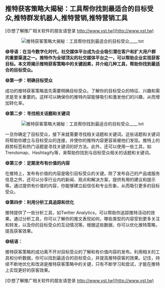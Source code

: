 ## **推特获客策略大揭秘：工具帮你找到最适合的目标受众,推特群发机器人,推特营销,推特营销工具**

[😍想了解推广相关软件的朋友请登录 http://www.vst.tw](http://www.vst.tw)

 <center><img src="https://vst.tw/MP4/tuiguang/png/4.png" alt="推特获客策略大揭秘：工具帮你找到最适合的目标受众____.txt"></center>

**😄导语：在当今数字化时代，社交媒体平台成为企业吸引潜在客户和扩大用户群的重要渠道之一。推特作为全球顶尖的社交媒体平台之一，可以帮助企业实现获客目标。本文将揭示推特获客策略中的关键因素，并介绍几种工具，帮助你找到最适合的目标受众。**

**😄第一步：明确目标受众**

成功的推特获客策略首先需要明确目标受众。了解你的目标受众的特征、兴趣和需求是至关重要的。这样可以确保你的推特内容能够吸引和激发他们的兴趣，从而增加转化率。

**😄第二步：寻找相关话题和关键词**

 <center><img src="https://vst.tw/MP4/tuiguang/png/0.png" alt="推特获客策略大揭秘：工具帮你找到最适合的目标受众____.txt"></center>

一旦你确定了目标受众，接下来就需要寻找相关话题和关键词。这些话题和关键词将帮助你建立与目标受众的连接，并使你的推特内容更容易被他们发现。推特上的趋势标签和热门话题是寻找关键词的好方法。此外，还可以使用一些工具，如Trendsmap、Hashtagify等，来帮助你找到与目标受众相关的话题和关键词。

**😄第三步：定期发布有价值的内容**

在推特上，发布有价值的内容是吸引目标受众的关键。除了发布自己的产品或服务信息之外，还可以分享行业内的新闻、观点和解决方案，提供有用的建议和提示等。通过提供有价值的内容，你能够建立起信任和专业形象，从而吸引更多的目标受众。

**😄第四步：利用分析工具追踪和优化**

推特提供了一些分析工具，如Twitter Analytics，可以帮助你追踪推特活动的效果。通过分析工具，你可以了解你的推文表现如何，哪些类型的内容受到更多关注和转发，以及你的目标受众的互动情况等。根据这些数据，你可以优化推特策略，提高获客效果。

**😄结语：**

推特获客策略的成功离不开对目标受众的了解和有价值内容的发布。利用相关的工具和分析数据，你可以找到最适合的目标受众，并提高推特获客的效果。记住，持续不断地优化和改进是推特获客策略中的关键，只有不断学习和尝试，才能在推特上实现更好的获客效果。

[😍想了解推广相关软件的朋友请登录 http://www.vst.tw](http://www.vst.tw)



